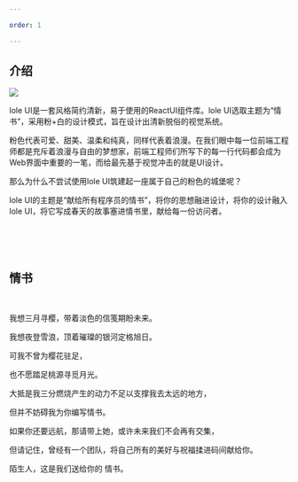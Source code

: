 ```yaml
---

order: 1

---
```


## 介绍

<img src='https://s1.ax1x.com/2022/04/03/qHCPsA.png'/>

lole UI是一套风格简约清新，易于使用的ReactUI组件库。lole UI选取主题为“情书”，采用粉+白的设计模式，旨在设计出清新脱俗的视觉系统。

粉色代表可爱、甜美、温柔和纯真，同样代表着浪漫。在我们眼中每一位前端工程师都是充斥着浪漫与自由的梦想家，前端工程师们所写下的每一行代码都会成为Web界面中重要的一笔，而给最先基于视觉冲击的就是UI设计。

那么为什么不尝试使用lole UI筑建起一座属于自己的粉色的城堡呢？

lole UI的主题是“献给所有程序员的情书”，将你的思想融进设计，将你的设计融入lole UI，将它写成春天的故事塞进情书里，献给每一份访问者。

<br/>

<br/>

<br/>

## 情书

<br/>

我想三月寻樱，带着淡色的信笺期盼未来。

我想夜登雪浪，顶着璀璨的银河定格旭日。

可我不曾为樱花驻足，

也不愿踏足桃源寻觅月光。

大抵是我三分燃烧产生的动力不足以支撑我去太远的地方，

但并不妨碍我为你编写情书。

如果你还要远航，那请带上她，或许未来我们不会再有交集，

但请记住，曾经有一个团队，将自己所有的美好与祝福揉进码间献给你。

陌生人，这是我们送给你的 情书。























